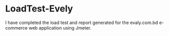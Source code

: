 # LoadTest-Evely
I have completed the load test and report generated for the evaly.com.bd e-commerce web application using Jmeter.
